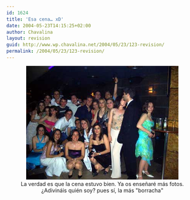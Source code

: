 ```yaml
---
id: 1624
title: 'Esa cena… xD'
date: 2004-05-23T14:15:25+02:00
author: Chavalina
layout: revision
guid: http://www.wp.chavalina.net/2004/05/23/123-revision/
permalink: /2004/05/23/123-revision/
---
```

<p align="center">
  <a href="imagenes/fotos/cenagestion.jpg"><img src="/imagenes/fotos/thumbs/cenagestion.jpg" width="400" height="300" border="0" /></a><br />La verdad es que la cena estuvo bien. Ya os enseñaré más fotos.<br />¿Adivináis quién soy? pues sí, la más "borracha"
</p>